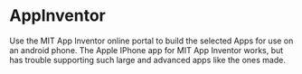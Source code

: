 # AppInventor

Use the MIT App Inventor online portal to build the selected Apps for use on an android phone.  The Apple IPhone app for MIT App Inventor works, but has trouble supporting such large and advanced apps like the ones made.
